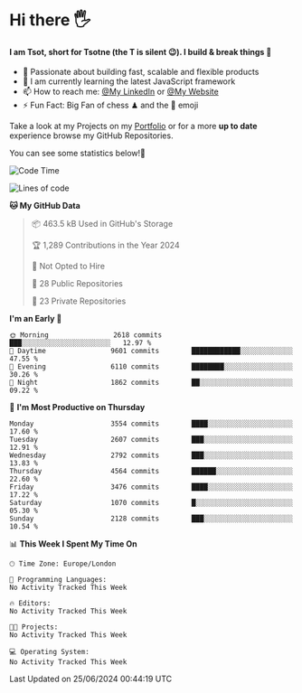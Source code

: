 # Hi there :raised_hand_with_fingers_splayed:
#### I am Tsot, short for Tsotne (the T is silent :wink:). I build & break things :space_invader:
- :telescope: Passionate about building fast, scalable and flexible products
- :seedling: I am currently learning the latest JavaScript framework 
- :mailbox: How to reach me: [@My LinkedIn](https://www.linkedin.com/in/tsotne-gvadzabia/) or [@My Website](https://tsotne.co.uk/contact)
- :zap: Fun Fact: Big Fan of chess ♟ and the 👾 emoji

Take a look at my Projects on my [Portfolio](https://tsotne.co.uk/) or for a more **up to date** experience browse my GitHub Repositories.

You can see some statistics below!:space_invader:
<!--START_SECTION:waka-->
![Code Time](http://img.shields.io/badge/Code%20Time-761%20hrs%202%20mins-blue)

![Lines of code](https://img.shields.io/badge/From%20Hello%20World%20I%27ve%20Written-6.6%20million%20lines%20of%20code-blue)

**🐱 My GitHub Data** 

> 📦 463.5 kB Used in GitHub's Storage 
 > 
> 🏆 1,289 Contributions in the Year 2024
 > 
> 🚫 Not Opted to Hire
 > 
> 📜 28 Public Repositories 
 > 
> 🔑 23 Private Repositories 
 > 
**I'm an Early 🐤** 

```text
🌞 Morning                2618 commits        ███░░░░░░░░░░░░░░░░░░░░░░   12.97 % 
🌆 Daytime                9601 commits        ████████████░░░░░░░░░░░░░   47.55 % 
🌃 Evening                6110 commits        ████████░░░░░░░░░░░░░░░░░   30.26 % 
🌙 Night                  1862 commits        ██░░░░░░░░░░░░░░░░░░░░░░░   09.22 % 
```
📅 **I'm Most Productive on Thursday** 

```text
Monday                   3554 commits        ████░░░░░░░░░░░░░░░░░░░░░   17.60 % 
Tuesday                  2607 commits        ███░░░░░░░░░░░░░░░░░░░░░░   12.91 % 
Wednesday                2792 commits        ███░░░░░░░░░░░░░░░░░░░░░░   13.83 % 
Thursday                 4564 commits        ██████░░░░░░░░░░░░░░░░░░░   22.60 % 
Friday                   3476 commits        ████░░░░░░░░░░░░░░░░░░░░░   17.22 % 
Saturday                 1070 commits        █░░░░░░░░░░░░░░░░░░░░░░░░   05.30 % 
Sunday                   2128 commits        ███░░░░░░░░░░░░░░░░░░░░░░   10.54 % 
```


📊 **This Week I Spent My Time On** 

```text
🕑︎ Time Zone: Europe/London

💬 Programming Languages: 
No Activity Tracked This Week

🔥 Editors: 
No Activity Tracked This Week

🐱‍💻 Projects: 
No Activity Tracked This Week

💻 Operating System: 
No Activity Tracked This Week
```


 Last Updated on 25/06/2024 00:44:19 UTC
<!--END_SECTION:waka-->
